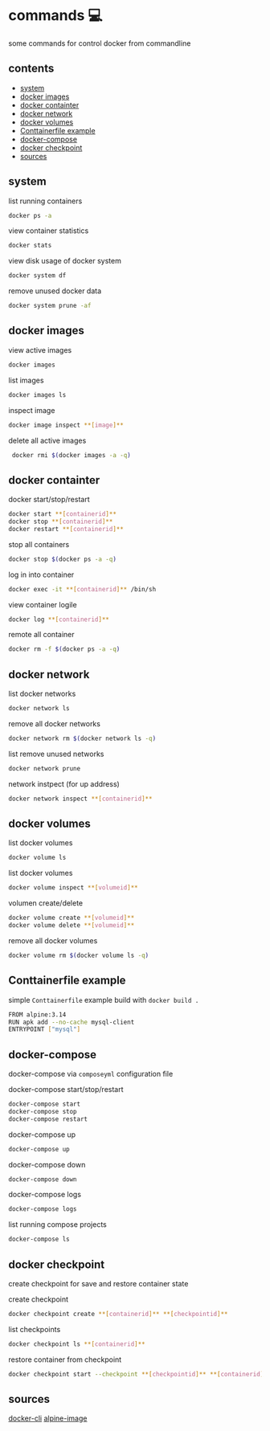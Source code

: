 <!-- omit in toc -->
# commands 💻

some commands for control docker from commandline

<!-- omit in toc -->
## contents

- [system](#system)
- [docker images](#docker-images)
- [docker containter](#docker-containter)
- [docker network](#docker-network)
- [docker volumes](#docker-volumes)
- [Conttainerfile example](#Conttainerfile-example)
- [docker-compose](#docker-compose)
- [docker checkpoint](#docker-checkpoint)
- [sources](#sources)

## system

list running containers

```sh
docker ps -a
```

view container statistics

```sh
docker stats
```

view disk usage of docker system

```sh
docker system df
```

remove unused docker data

```sh
docker system prune -af
```

## docker images

view active images

```sh
docker images
```

list images

```sh
docker images ls
```

inspect image

```sh
docker image inspect **[image]**
```

delete all active images

```sh
 docker rmi $(docker images -a -q)
```

## docker containter

docker start/stop/restart

```sh
docker start **[containerid]**
docker stop **[containerid]**
docker restart **[containerid]**
```

stop all containers

```sh
docker stop $(docker ps -a -q) 
```

log in into container

```sh
docker exec -it **[containerid]** /bin/sh
```

view container logile

```sh
docker log **[containerid]**
```

remote all container

```sh
docker rm -f $(docker ps -a -q)
```

## docker network

list docker networks

```sh
docker network ls
```

remove all docker networks

```sh
docker network rm $(docker network ls -q)
```

list remove unused networks

```sh
docker network prune
```

network instpect (for up address)

```sh
docker network inspect **[containerid]**
```

## docker volumes

list docker volumes

```sh
docker volume ls
```

list docker volumes

```sh
docker volume inspect **[volumeid]**
```

volumen create/delete

```sh
docker volume create **[volumeid]**
docker volume delete **[volumeid]**
```

remove all docker volumes

```sh
docker volume rm $(docker volume ls -q)
```

## Conttainerfile example

simple `Conttainerfile` example build with `docker build .`

```sh
FROM alpine:3.14
RUN apk add --no-cache mysql-client
ENTRYPOINT ["mysql"]
```

## docker-compose

docker-compose via `composeyml` configuration file

docker-compose start/stop/restart

```sh
docker-compose start
docker-compose stop
docker-compose restart
```

docker-compose up

```sh
docker-compose up
```

docker-compose down

```sh
docker-compose down
```

docker-compose logs

```sh
docker-compose logs
```

list running compose projects

```sh
docker-compose ls
```

## docker checkpoint

create checkpoint for save and restore container state

create checkpoint

```sh
docker checkpoint create **[containerid]** **[checkpointid]**
```

list checkpoints

```sh
docker checkpoint ls **[containerid]**
```

restore container from checkpoint

```sh
docker checkpoint start --checkpoint **[checkpointid]** **[containerid]** 
```

## sources

[docker-cli](https://docs.docker.com/reference/cli/)
[alpine-image](https://www.docker.com/blog/how-to-use-the-alpine-docker-official-image/)
